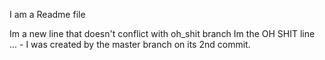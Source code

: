 I am a Readme file

Im a new line that doesn't conflict with oh_shit branch
Im the OH SHIT line ... - I was created by the master branch on its 2nd commit.